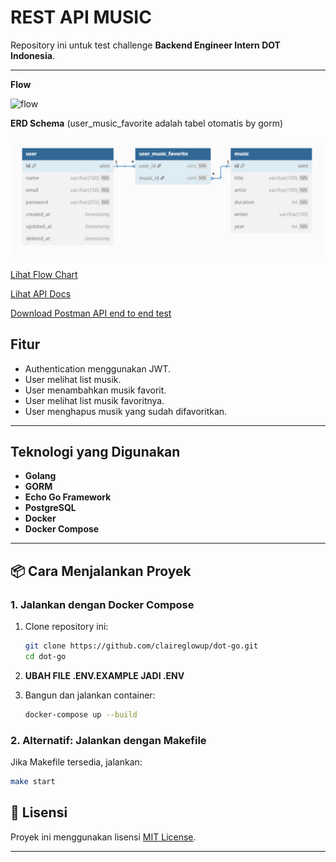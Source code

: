 <!-- @format -->

# **REST API MUSIC**

Repository ini untuk test challenge **Backend Engineer Intern DOT Indonesia**.

---

**Flow**

![flow](https://i.pinimg.com/736x/c8/1d/4b/c81d4b034203100c3e9d13c8ca3d4d80.jpg)

**ERD Schema**
(user_music_favorite adalah tabel otomatis by gorm)

![erd](dot.png)

[Lihat Flow Chart](https://miro.com/app/board/uXjVIx8lumg=/?moveToWidget=3458764629378649791&cot=14)

[Lihat API Docs](https://app.swaggerhub.com/apis/CLAIREGLOWUP/music-api-dot/1.0.0#/User/delete_user_favorite)

[Download Postman API end to end test](https://drive.google.com/file/d/1VH0KaY-w8ziC7hXLxyKGKTB3wgohrvwi/view?usp=sharing)

## **Fitur**

- Authentication menggunakan JWT.
- User melihat list musik.
- User menambahkan musik favorit.
- User melihat list musik favoritnya.
- User menghapus musik yang sudah difavoritkan.

---

## **Teknologi yang Digunakan**

- **Golang**
- **GORM**
- **Echo Go Framework**
- **PostgreSQL**
- **Docker**
- **Docker Compose**

---

## **📦 Cara Menjalankan Proyek**

### **1. Jalankan dengan Docker Compose**

1. Clone repository ini:
   ```bash
   git clone https://github.com/claireglowup/dot-go.git
   cd dot-go
   ```
2. **UBAH FILE .ENV.EXAMPLE JADI .ENV**

3. Bangun dan jalankan container:
   ```bash
   docker-compose up --build
   ```

### **2. Alternatif: Jalankan dengan Makefile**

Jika Makefile tersedia, jalankan:

```bash
make start
```

## **📜 Lisensi**

Proyek ini menggunakan lisensi [MIT License](LICENSE).

---
